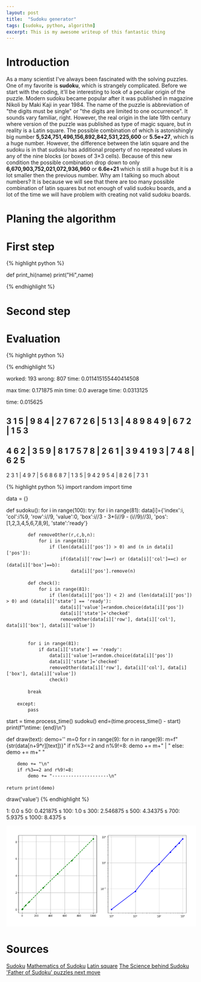 ```yaml
---
layout: post
title:  "Sudoku generator"
tags: [sudoku, python, algorithm]
excerpt: This is my awesome writeup of this fantastic thing
---
```


# Introduction
As a many scientist I've always been fascinated with the solving puzzles. One of my favorite is **sudoku**, which is strangely complicated. 
Before we start with the coding, it'll be interesting to look of a peculiar origin of the puzzle. Modern sudoku became popular after it was published in magazine Nikoli by Maki Kaji in year 1984. The name of the puzzle is abbreviation of "the digits must be single" or "the digits are limited to one occurrence". It sounds vary familiar, right. However, the real origin in the late 19th century where version of the puzzle was published as type of magic square, but in reality is a Latin square. The possible combination of which is astonishingly big number **5,524,751,496,156,892,842,531,225,600** or **5.5e+27**, which is a huge number. However, the difference between the latin square and the sudoku is in that sudoku has additional property of no repeated values in any of the nine blocks (or boxes of 3×3 cells). Because of this new condition the possible combination drop down to only **6,670,903,752,021,072,936,960** or **6.6e+21** which is still a huge but it is a lot smaller then the previous number. 
Why am I talking so much about numbers? It is because we will see that there are too many possible combination of latin squares but not enough of valid sudoku boards, and a lot of the time we will have problem with creating not valid sudoku boards. 

# Planing the algorithm


# First step

{% highlight python %}

def print_hi(name)
	print("Hi",name)

{% endhighlight %}

# Second step

# Evaluation

{% highlight python %}

{% endhighlight %}

worked: 193
wrong: 807
time: 0.011415155440414508

max time: 0.171875
min time: 0.0
average time: 0.0313125

time: 0.015625

3 1 5 | 9 8 4 | 2 7 6 
7 2 6 | 5 1 3 | 4 8 9 
8 4 9 | 6 7 2 | 1 5 3 
---------------------
4 6 2 | 3 5 9 | 8 1 7 
5 7 8 | 2 6 1 | 3 9 4 
1 9 3 | 7 4 8 | 6 2 5 
---------------------
2 3 1 | 4 9 7 | 5 6 8 
6 8 7 | 1 3 5 | 9 4 2 
9 5 4 | 8 2 6 | 7 3 1 

{% highlight python %}
import random
import time

data = {}

def sudoku():
    for i in range(100):
        try:
            for i in range(81):
                data[i]={'index':i,
                         'col':i%9,
                         'row':i//9,
                         'value':0,
                         'box':i//3 - 3*(i//9 - (i//9)//3),
                         'pos':[1,2,3,4,5,6,7,8,9],
                         'state':'ready'}


            def removeOther(r,c,b,n):
                for i in range(81):
                    if (len(data[i]['pos']) > 0) and (n in data[i]['pos']):
                        if(data[i]['row']==r) or (data[i]['col']==c) or (data[i]['box']==b):
                            data[i]['pos'].remove(n)

            def check():
                for i in range(81):
                    if (len(data[i]['pos']) < 2) and (len(data[i]['pos']) > 0) and (data[i]['state'] == 'ready'):
                        data[i]['value']=random.choice(data[i]['pos'])
                        data[i]['state']='checked'
                        removeOther(data[i]['row'], data[i]['col'], data[i]['box'], data[i]['value'])


            for i in range(81):
                if data[i]['state'] == 'ready':
                    data[i]['value']=random.choice(data[i]['pos'])
                    data[i]['state']='checked'
                    removeOther(data[i]['row'], data[i]['col'], data[i]['box'], data[i]['value'])
                    check()

            break

        except:
            pass


        
start = time.process_time()
sudoku()
end=(time.process_time() - start)
print(f"\ntime: {end}\n")
    

def draw(text):
    demo=''
    m=0
    for r in range(9):
        for n in range(9):
            m=f"{str(data[n+9*r][text])}"
            if n%3==2 and n%9!=8:
                demo += m+" | "
            else:
                demo += m+" "

        demo += "\n"
        if r%3==2 and r%9!=8:
            demo += "---------------------\n"

    return print(demo)

draw('value')
{% endhighlight %}


1: 0.0 s
50: 0.421875 s
100: 1.0 s
300: 2.546875 s
500: 4.34375 s
700: 5.9375 s
1000: 8.4375 s

![](/assets/sudoku.png)

# Sources
[Sudoku](https://en.wikipedia.org/wiki/Sudoku)
[Mathematics of Sudoku](https://en.wikipedia.org/wiki/Mathematics_of_Sudoku)
[Latin square](https://en.wikipedia.org/wiki/Latin_square)
[The Science behind Sudoku](https://www.cs.utexas.edu/~kuipers/readings/Sudoku-sciam-06.pdf)
['Father of Sudoku' puzzles next move](http://news.bbc.co.uk/2/hi/asia-pacific/6745433.stm)

